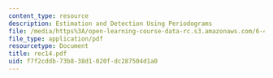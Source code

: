 ```yaml
---
content_type: resource
description: Estimation and Detection Using Periodograms
file: /media/https%3A/open-learning-course-data-rc.s3.amazonaws.com/6-432-stochastic-processes-detection-and-estimation-spring-2004/f7f2cddb73b838d1020fdc287504d1a0_rec14.pdf
file_type: application/pdf
resourcetype: Document
title: rec14.pdf
uid: f7f2cddb-73b8-38d1-020f-dc287504d1a0
---
```

